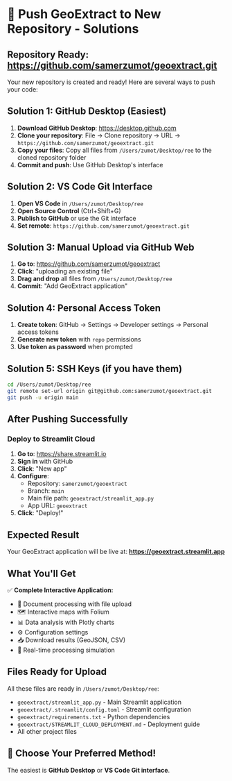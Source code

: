 # 🚀 Push GeoExtract to New Repository - Solutions

## Repository Ready: https://github.com/samerzumot/geoextract.git

Your new repository is created and ready! Here are several ways to push your code:

## Solution 1: GitHub Desktop (Easiest)

1. **Download GitHub Desktop**: https://desktop.github.com
2. **Clone your repository**: File → Clone repository → URL → `https://github.com/samerzumot/geoextract.git`
3. **Copy your files**: Copy all files from `/Users/zumot/Desktop/ree` to the cloned repository folder
4. **Commit and push**: Use GitHub Desktop's interface

## Solution 2: VS Code Git Interface

1. **Open VS Code** in `/Users/zumot/Desktop/ree`
2. **Open Source Control** (Ctrl+Shift+G)
3. **Publish to GitHub** or use the Git interface
4. **Set remote**: `https://github.com/samerzumot/geoextract.git`

## Solution 3: Manual Upload via GitHub Web

1. **Go to**: https://github.com/samerzumot/geoextract
2. **Click**: "uploading an existing file"
3. **Drag and drop** all files from `/Users/zumot/Desktop/ree`
4. **Commit**: "Add GeoExtract application"

## Solution 4: Personal Access Token

1. **Create token**: GitHub → Settings → Developer settings → Personal access tokens
2. **Generate new token** with `repo` permissions
3. **Use token as password** when prompted

## Solution 5: SSH Keys (if you have them)

```bash
cd /Users/zumot/Desktop/ree
git remote set-url origin git@github.com:samerzumot/geoextract.git
git push -u origin main
```

## After Pushing Successfully

### Deploy to Streamlit Cloud

1. **Go to**: https://share.streamlit.io
2. **Sign in** with GitHub
3. **Click**: "New app"
4. **Configure**:
   - Repository: `samerzumot/geoextract`
   - Branch: `main`
   - Main file path: `geoextract/streamlit_app.py`
   - App URL: `geoextract`
5. **Click**: "Deploy!"

## Expected Result

Your GeoExtract application will be live at:
**https://geoextract.streamlit.app**

## What You'll Get

✅ **Complete Interactive Application:**
- 📄 Document processing with file upload
- 🗺️ Interactive maps with Folium
- 📊 Data analysis with Plotly charts
- ⚙️ Configuration settings
- 📥 Download results (GeoJSON, CSV)
- 🔄 Real-time processing simulation

## Files Ready for Upload

All these files are ready in `/Users/zumot/Desktop/ree`:
- `geoextract/streamlit_app.py` - Main Streamlit application
- `geoextract/.streamlit/config.toml` - Streamlit configuration
- `geoextract/requirements.txt` - Python dependencies
- `geoextract/STREAMLIT_CLOUD_DEPLOYMENT.md` - Deployment guide
- All other project files

## 🎯 Choose Your Preferred Method!

The easiest is **GitHub Desktop** or **VS Code Git interface**.

